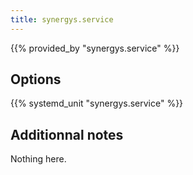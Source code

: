 ```yaml
---
title: synergys.service
---
```


{{% provided_by "synergys.service" %}}

## Options

{{% systemd_unit "synergys.service" %}}

## Additionnal notes

Nothing here.